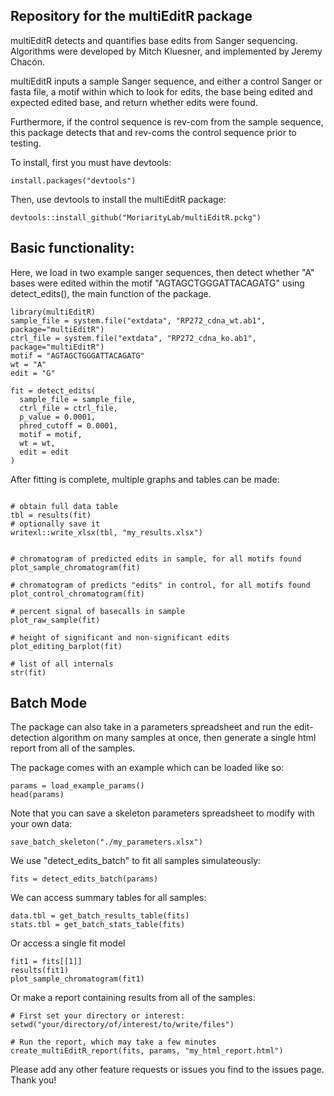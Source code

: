 ## Repository for the multiEditR package 

multiEditR detects and quantifies base edits from Sanger sequencing. Algorithms were developed by Mitch Kluesner, and implemented by Jeremy Chacón. 

multiEditR inputs a sample Sanger sequence, and either a control Sanger or fasta file, a motif within which to look for edits, the base being edited and expected edited base, and return whether edits were found.

Furthermore, if the control sequence is rev-com from the sample sequence, this package detects that and rev-coms the control sequence prior to testing.



To install, first you must have devtools:

```
install.packages("devtools")
```

Then, use devtools to install the multiEditR package:

```
devtools::install_github("MoriarityLab/multiEditR.pckg")
```

## Basic functionality:

Here, we load in two example sanger sequences, then detect whether "A" bases were edited within the motif "AGTAGCTGGGATTACAGATG" using detect_edits(), the main function of the package. 
```
library(multiEditR)
sample_file = system.file("extdata", "RP272_cdna_wt.ab1", package="multiEditR")
ctrl_file = system.file("extdata", "RP272_cdna_ko.ab1", package="multiEditR")
motif = "AGTAGCTGGGATTACAGATG"
wt = "A"
edit = "G"

fit = detect_edits(
  sample_file = sample_file,
  ctrl_file = ctrl_file,
  p_value = 0.0001, 
  phred_cutoff = 0.0001,
  motif = motif, 
  wt = wt, 
  edit = edit 
)
```

After fitting is complete, multiple graphs and tables can be made:

```

# obtain full data table 
tbl = results(fit)
# optionally save it
writexl::write_xlsx(tbl, "my_results.xlsx") 


# chromatogram of predicted edits in sample, for all motifs found
plot_sample_chromatogram(fit)

# chromatogram of predicts "edits" in control, for all motifs found
plot_control_chromatogram(fit)

# percent signal of basecalls in sample
plot_raw_sample(fit)

# height of significant and non-significant edits
plot_editing_barplot(fit)

# list of all internals
str(fit)
```

## Batch Mode

The package can also take in a parameters spreadsheet and run the edit-detection algorithm on many samples at once, then generate a single html report from all of the samples. 

The package comes with an example which can be loaded like so:

```
params = load_example_params()
head(params)
```

Note that you can save a skeleton parameters spreadsheet to modify with your own data:

```
save_batch_skeleton("./my_parameters.xlsx")
```

We use "detect_edits_batch" to fit all samples simulateously:

```
fits = detect_edits_batch(params)
```

We can access summary tables for all samples:

```
data.tbl = get_batch_results_table(fits)
stats.tbl = get_batch_stats_table(fits)
```

Or access a single fit model

```
fit1 = fits[[1]] 
results(fit1)
plot_sample_chromatogram(fit1)
```

Or make a report containing results from all of the samples:
```
# First set your directory or interest:
setwd("your/directory/of/interest/to/write/files")

# Run the report, which may take a few minutes
create_multiEditR_report(fits, params, "my_html_report.html")
```

Please add any other feature requests or issues you find to the issues page. Thank you!
